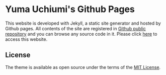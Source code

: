 # Yuma Uchiumi's Github Pages

This website is developed with Jekyll, a static site generator and hosted by Github pages. 
All contents of the site are registered in [Github public repository](https://github.com/yumaloop/yumaloop.github.io) and you can browse any source code in it. Please click [here](https://yumaloop.github.io/) to access this website.

## License

The theme is available as open source under the terms of the [MIT License](https://opensource.org/licenses/MIT).

